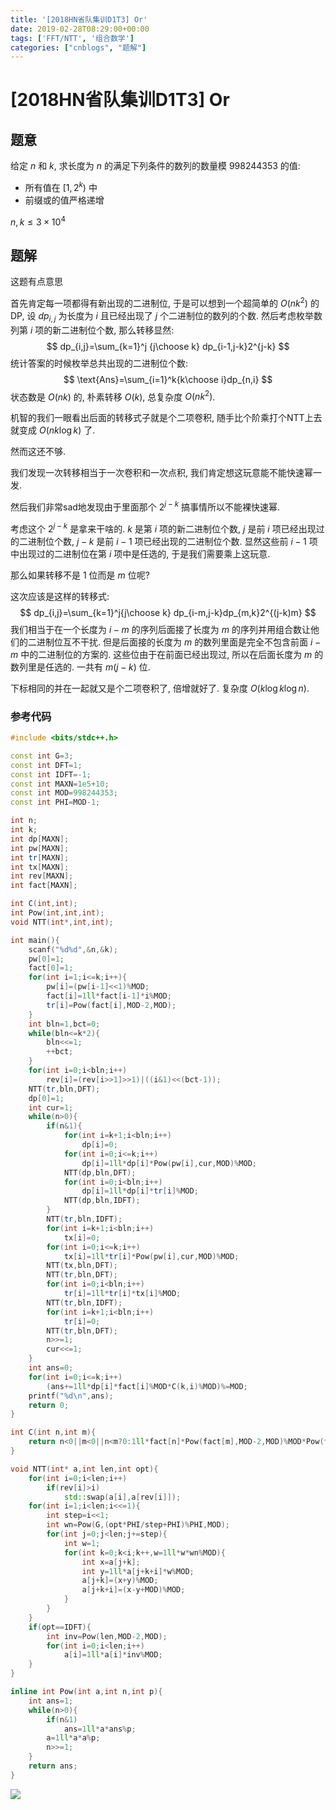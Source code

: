 ```yaml
---
title: '[2018HN省队集训D1T3] Or'
date: 2019-02-28T08:29:00+00:00
tags: ['FFT/NTT', '组合数学']
categories: ["cnblogs", "题解"]
---
```

# [2018HN省队集训D1T3] Or

## 题意

给定 $n$ 和 $k$, 求长度为 $n$ 的满足下列条件的数列的数量模 $998244353$ 的值:

- 所有值在 $[1,2^k)$ 中
- 前缀或的值严格递增

$n,k\le 3\times 10^4$

## 题解

这题有点意思

首先肯定每一项都得有新出现的二进制位, 于是可以想到一个超简单的 $O(nk^2)$ 的DP, 设 $dp_{i,j}$ 为长度为 $i$ 且已经出现了 $j$ 个二进制位的数列的个数. 然后考虑枚举数列第 $i$ 项的新二进制位个数, 那么转移显然:
$$
dp_{i,j}=\sum_{k=1}^j {j\choose k} dp_{i-1,j-k}2^{j-k}
$$
统计答案的时候枚举总共出现的二进制位个数:
$$
\text{Ans}=\sum_{i=1}^k{k\choose i}dp_{n,i}
$$
状态数是 $O(nk)$ 的, 朴素转移 $O(k)$, 总复杂度 $O(nk^2)$.

机智的我们一眼看出后面的转移式子就是个二项卷积, 随手比个阶乘打个NTT上去就变成 $O(nk\log k)$ 了.

然而这还不够.

我们发现一次转移相当于一次卷积和一次点积, 我们肯定想这玩意能不能快速幂一发.

然后我们非常sad地发现由于里面那个 $2^{j-k}$ 搞事情所以不能裸快速幂.

考虑这个 $2^{j-k}$ 是拿来干啥的. $k$ 是第 $i$ 项的新二进制位个数, $j$ 是前 $i$ 项已经出现过的二进制位个数, $j-k$ 是前 $i-1$ 项已经出现的二进制位个数. 显然这些前 $i-1$ 项中出现过的二进制位在第 $i$ 项中是任选的, 于是我们需要乘上这玩意.

那么如果转移不是 $1$ 位而是 $m$ 位呢?

这次应该是这样的转移式:
$$
dp_{i,j}=\sum_{k=1}^j{j\choose k} dp_{i-m,j-k}dp_{m,k}2^{(j-k)m}
$$
我们相当于在一个长度为 $i-m$ 的序列后面接了长度为 $m$ 的序列并用组合数让他们的二进制位互不干扰. 但是后面接的长度为 $m$ 的数列里面是完全不包含前面 $i-m$ 中的二进制位的方案的. 这些位由于在前面已经出现过, 所以在后面长度为 $m$ 的数列里是任选的. 一共有 $m(j-k)$ 位.

下标相同的并在一起就又是个二项卷积了, 倍增就好了. 复杂度 $O(k \log k \log n)$.

### 参考代码

```cpp
#include <bits/stdc++.h>

const int G=3;
const int DFT=1;
const int IDFT=-1;
const int MAXN=1e5+10;
const int MOD=998244353;
const int PHI=MOD-1;

int n;
int k;
int dp[MAXN];
int pw[MAXN];
int tr[MAXN];
int tx[MAXN];
int rev[MAXN];
int fact[MAXN];

int C(int,int);
int Pow(int,int,int);
void NTT(int*,int,int);

int main(){
	scanf("%d%d",&n,&k);
	pw[0]=1;
	fact[0]=1;
	for(int i=1;i<=k;i++){
		pw[i]=(pw[i-1]<<1)%MOD;
		fact[i]=1ll*fact[i-1]*i%MOD;
		tr[i]=Pow(fact[i],MOD-2,MOD);
	}
	int bln=1,bct=0;
	while(bln<=k*2){
		bln<<=1;
		++bct;
	}
	for(int i=0;i<bln;i++)
		rev[i]=(rev[i>>1]>>1)|((i&1)<<(bct-1));
	NTT(tr,bln,DFT);
	dp[0]=1;
	int cur=1;
	while(n>0){
		if(n&1){
			for(int i=k+1;i<bln;i++)
				dp[i]=0;
			for(int i=0;i<=k;i++)
				dp[i]=1ll*dp[i]*Pow(pw[i],cur,MOD)%MOD;
			NTT(dp,bln,DFT);
			for(int i=0;i<bln;i++)
				dp[i]=1ll*dp[i]*tr[i]%MOD;
			NTT(dp,bln,IDFT);
		}
		NTT(tr,bln,IDFT);
		for(int i=k+1;i<bln;i++)
			tx[i]=0;
		for(int i=0;i<=k;i++)
			tx[i]=1ll*tr[i]*Pow(pw[i],cur,MOD)%MOD;
		NTT(tx,bln,DFT);
		NTT(tr,bln,DFT);
		for(int i=0;i<bln;i++)
			tr[i]=1ll*tr[i]*tx[i]%MOD;
		NTT(tr,bln,IDFT);
		for(int i=k+1;i<bln;i++)
			tr[i]=0;
		NTT(tr,bln,DFT);
		n>>=1;
		cur<<=1;
	}
	int ans=0;
	for(int i=0;i<=k;i++)
		(ans+=1ll*dp[i]*fact[i]%MOD*C(k,i)%MOD)%=MOD;
	printf("%d\n",ans);
	return 0;
}

int C(int n,int m){
	return n<0||m<0||n<m?0:1ll*fact[n]*Pow(fact[m],MOD-2,MOD)%MOD*Pow(fact[n-m],MOD-2,MOD)%MOD;
}

void NTT(int* a,int len,int opt){
	for(int i=0;i<len;i++)
		if(rev[i]>i)
			std::swap(a[i],a[rev[i]]);
	for(int i=1;i<len;i<<=1){
		int step=i<<1;
		int wn=Pow(G,(opt*PHI/step+PHI)%PHI,MOD);
		for(int j=0;j<len;j+=step){
			int w=1;
			for(int k=0;k<i;k++,w=1ll*w*wn%MOD){
				int x=a[j+k];
				int y=1ll*a[j+k+i]*w%MOD;
				a[j+k]=(x+y)%MOD;
				a[j+k+i]=(x-y+MOD)%MOD;
			}
		}
	}
	if(opt==IDFT){
		int inv=Pow(len,MOD-2,MOD);
		for(int i=0;i<len;i++)
			a[i]=1ll*a[i]*inv%MOD;
	}
}

inline int Pow(int a,int n,int p){
	int ans=1;
	while(n>0){
		if(n&1)
			ans=1ll*a*ans%p;
		a=1ll*a*a%p;
		n>>=1;
	}
	return ans;
}

```

![](https://example.com/image)
